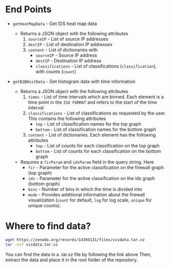 # End Points

- `getHeatMapData` - Get IDS heat map data
  - Returns a JSON object with the following attributes
    1. `sourceIP` - List of source IP addresses
    2. `destIP` - List of destination IP addresses
    3. `content` - List of dictionaries with
        - `sourceIP` - Source IP address
        - `destIP` - Destination IP address
        - `classifications` - List of classifications (`classification`), with counts (`count`)

- `getB2BHistData` - Get histogram data with time information
  - Returns a JSON object with the following attributes
    1. `times` - List of time intervals which are binned. Each element is a time point in the `ISO FORMAT` and refers to the start of the time interval
    2. `classifications` - List of classifications as requested by the user. This contains the following attributes
        - `top` - List of classification names for the top graph
        - `bottom` - List of classification names for the bottom graph
    3. `content` - List of dictionaries. Each element has the following attributes
        - `top` - List of counts for each classification on the top graph
        - `bottom` - List of counts for each classification on the bottom graph
  - Requires a `firParam` and `idsParam` field in the query string. Here
    - `fir` - Parameter for the active classification on the firewall graph (top graph)
    - `ids` - Parameter for the active classification on the ids graph (bottom graph) 
    - `bins` - Number of bins in which the time is divided into
    - `mode` - Provides additional information about the firewall visualization (`count` for default, `log` for log scale, `unique` for unique counts).
    

# Where to find data?

```bash
wget https://zenodo.org/records/14394131/files/visdata.tar.xz
tar -xvf visdata.tar.xz
```

You can find the data in a .tar.xz file by following the link above
Then, extract the data and place it in the root folder of the repository.